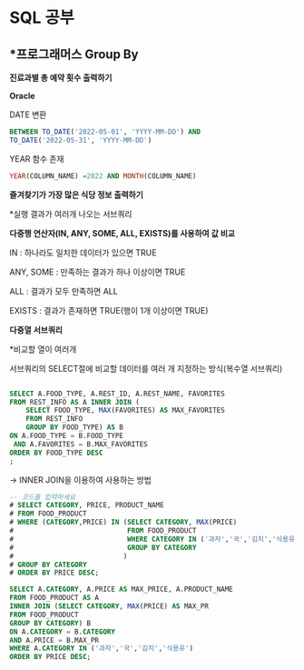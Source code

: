 # SQL 공부

## *프로그래머스 Group By

**진료과별 총 예약 횟수 출력하기**

**Oracle**

DATE 변환

```sql
BETWEEN TO_DATE('2022-05-01', 'YYYY-MM-DD') AND
TO_DATE('2022-05-31', 'YYYY-MM-DD')
```
YEAR 함수 존재
```sql
YEAR(COLUMN_NAME) =2022 AND MONTH(COLUMN_NAME)
```


**즐겨찾기가 가장 많은 식당 정보 출력하기**

*실행 결과가 여러개 나오는 서브쿼리

**다중행 연산자(IN, ANY, SOME, ALL, EXISTS)를 사용하여 값 비교**

IN : 하나라도 일치한 데이터가 있으면 TRUE

ANY, SOME : 만족하는 결과가 하나 이상이면 TRUE

ALL : 결과가 모두 만족하면 ALL

EXISTS : 결과가 존재하면 TRUE(행이 1개 이상이면 TRUE)

**다중열 서브쿼리**

*비교할 열이 여러개

서브쿼리의 SELECT절에 비교할 데이터를 여러 개 지정하는 방식(복수열 서브쿼리)

```sql

SELECT A.FOOD_TYPE, A.REST_ID, A.REST_NAME, FAVORITES
FROM REST_INFO AS A INNER JOIN (
    SELECT FOOD_TYPE, MAX(FAVORITES) AS MAX_FAVORITES
    FROM REST_INFO
    GROUP BY FOOD_TYPE) AS B
ON A.FOOD_TYPE = B.FOOD_TYPE
 AND A.FAVORITES = B.MAX_FAVORITES
ORDER BY FOOD_TYPE DESC
;
```

→ INNER JOIN을 이용하여 사용하는 방법

```sql
-- 코드를 입력하세요
# SELECT CATEGORY, PRICE, PRODUCT_NAME
# FROM FOOD_PRODUCT
# WHERE (CATEGORY,PRICE) IN (SELECT CATEGORY, MAX(PRICE)
#                            FROM FOOD_PRODUCT
#                            WHERE CATEGORY IN ('과자','국','김치','식용유')
#                            GROUP BY CATEGORY
#                           )
# GROUP BY CATEGORY
# ORDER BY PRICE DESC;

SELECT A.CATEGORY, A.PRICE AS MAX_PRICE, A.PRODUCT_NAME
FROM FOOD_PRODUCT AS A
INNER JOIN (SELECT CATEGORY, MAX(PRICE) AS MAX_PR
FROM FOOD_PRODUCT
GROUP BY CATEGORY) B
ON A.CATEGORY = B.CATEGORY
AND A.PRICE = B.MAX_PR
WHERE A.CATEGORY IN ('과자','국','김치','식용유')
ORDER BY PRICE DESC;
```
